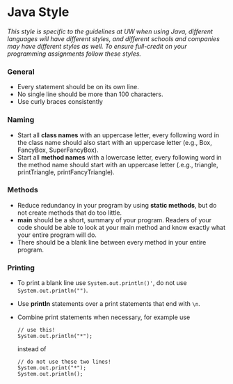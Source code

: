 # Java Style
_This style is specific to the guidelines at UW when using Java, different languages will have different styles, and different schools and companies may have different styles as well. To ensure full-credit on your programming assignments follow these styles._

### General
* Every statement should be on its own line.
* No single line should be more than 100 characters.
* Use curly braces consistently 

### Naming 
* Start all __class names__ with an uppercase letter, every following word in the class name should also start with an uppercase letter (e.g., Box, FancyBox, SuperFancyBox).
* Start all __method names__ with a lowercase letter, every following word in the method name should start with an uppercase letter (.e.g., triangle, printTriangle, printFancyTriangle).

### Methods
* Reduce redundancy in your program by using __static methods__, but do not create methods that do too little.
* __main__ should be a short, summary of your program. Readers of your code should be able to look at your main method and know exactly what your entire program will do.
* There should be a blank line between every method in your entire program.

### Printing
* To print a blank line use `System.out.println()'`, do not use `System.out.println("")`.
* Use __println__ statements over a print statements that end with `\n`.
* Combine print statements when necessary, for example use 

  ```
  // use this!
  System.out.println("*");
  ```
  
  instead of 
  
  ```
  // do not use these two lines!
  System.out.print("*"); 
  System.out.println();
  ```
